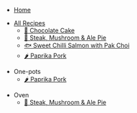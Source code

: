 - [Home](/)

<!-- docsify: collapse -->
- [All Recipes](all-recipes.md)
  - [🍫 Chocolate Cake](recipes/ovenchocolate-cake.md)
  - [🥧 Steak, Mushroom & Ale Pie](recipes/oven/steak-mushroom-pie.md)
  - [🐟 Sweet Chilli Salmon with Pak Choi](recipes/oven/hob/sweet-chilli-salmon.md)
  - [🌶️ Paprika Pork](recipes/hob/paprika-pork.md)

<!-- docsify: collapse -->
- One-pots
  - [🌶️ Paprika Pork](recipes/hob/paprika-pork.md)

<!-- docsify: collapse -->
- Oven
  - [🥧 Steak, Mushroom & Ale Pie](recipes/oven/steak-mushroom-pie.md)
